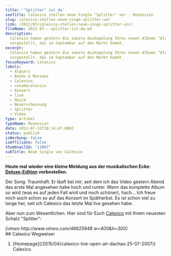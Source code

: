 ```yaml
---
title: '"Splitter" ist da'
seoTitle: Calexico stellen neue Single "Splitter" vor - Rezension
slug: calexico-stellen-neue-singe-splitter-vor
link: /2012/07/calexico-stellen-neue-singe-splitter-vor/
fileName: 2012-07---splitter-ist-da.md
description:
  Calexico haben gestern die zweite Auskopplung Ihres neuen Albums "Algiers"
  vorgestellt, das im September auf den Markt kommt.
excerpt:
  Calexico haben gestern die zweite Auskopplung Ihres neuen Albums "Algiers"
  vorgestellt, das im September auf den Markt kommt.
focusKeyword: Calexico
labels:
  - Algiers
  - Bands & Reviews
  - Calexico
  - casadecalexico
  - Konzert
  - live
  - Musik
  - Neuerscheinung
  - Splitter
  - Video
type: Artikel
typeName: Rezension
date: 2012-07-31T10:14:47.000Z
status: publish
isWerbung: false
isAffiliate: false
thumbnailId: "11067"
subTitle: Neue Single von Calexico
---
```


<strong>Heute mal wieder eine kleine Meldung aus der musikalischen Ecke:
[Deluxe-Edition](http://casadecalexico.com/calexico-algiers-sep-10-2012/)
vorbestellen.</strong>

Der Song: Traumhaft. Er läuft bei mir, seit dem ich das Video gestern Abend das
erste Mal angesehen habe hoch und runter. Wenn das komplette Album so wird (was
es auf jeden Fall wird und noch schöner), hach... Ich freue mich auch schon so
auf das Konzert im Spätherbst. Es ist schon viel zu lange her, seit ich Calexico
das letzte Mal live gesehen habe.

Aber nun zum Wesentlichen. Hier sind für Euch
[Calexico](http://casadecalexico.com/calexico-algiers-sep-10-2012/) mit Ihrem
neuesten Schatz "Splitter":

<address>[vimeo http://www.vimeo.com/46625948 w=400&amp;h=300]</address><address><em></em></address>## Calexico Wegweiser<ol><li> [Homepage](/2015/04/calexico-live-open-air-dachau-25-07-2007/)  Calexico

[](/2015/03/die-ultimative-vegane-festivalliste)
